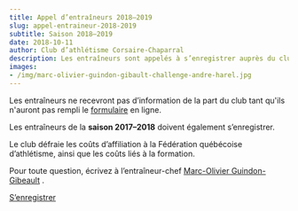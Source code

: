 ```yaml
---
title: Appel d’entraîneurs 2018–2019
slug: appel-entraineur-2018-2019
subtitle: Saison 2018–2019
date: 2018-10-11
author: Club d’athlétisme Corsaire-Chaparral
description: Les entraîneurs sont appelés à s’enregistrer auprès du club pour la saison 2018–2019.
images:
- /img/marc-olivier-guindon-gibault-challenge-andre-harel.jpg
---
```


Les entraîneurs ne recevront pas d’information de la part du club tant qu'ils n'auront pas rempli le [formulaire](https://campagnes.corsaire-chaparral.org/enregistrement-entraineur-2018-2019) en ligne.

Les entraîneurs de la **saison 2017–2018** doivent également s’enregistrer.

Le club défraie les coûts d’affiliation à la Fédération québécoise d’athlétisme, ainsi que les coûts liés à la formation.

Pour toute question, écrivez à l’entraîneur-chef [Marc-Olivier Guindon-Gibeault](/club/entraineurs/marc-olivier-guindon-gibeault) .

<a class="btn btn-primary" href="https://campagnes.corsaire-chaparral.org/enregistrement-entraineur-2018-2019">S’enregistrer</a>
